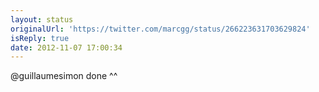 ```yaml
---
layout: status
originalUrl: 'https://twitter.com/marcgg/status/266223631703629824'
isReply: true
date: 2012-11-07 17:00:34
---
```


@guillaumesimon done ^^
